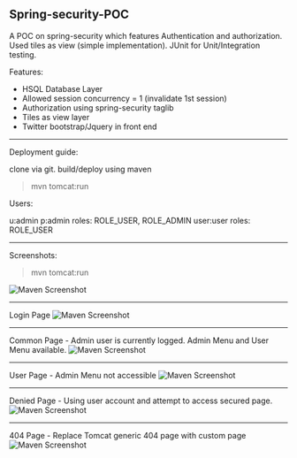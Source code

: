 Spring-security-POC
----------------------------
A POC on spring-security which features 
Authentication and authorization. 
Used tiles as view (simple implementation). 
JUnit for Unit/Integration testing.

Features:

* HSQL Database Layer
* Allowed session concurrency = 1 (invalidate 1st session)
* Authorization using spring-security taglib
* Tiles as view layer
* Twitter bootstrap/Jquery in front end


---------------------------
Deployment guide:

clone via git. build/deploy using maven

>mvn tomcat:run

Users:

u:admin p:admin roles: ROLE_USER, ROLE_ADMIN 
user:user roles: ROLE_USER

---------------------------

Screenshots:

> mvn tomcat:run

![Maven Screenshot](https://raw.github.com/ultragaylord/spring-security-POC/new/tiles/screenshot/mvntomcatrun.png)

---------------------------
Login Page
![Maven Screenshot](https://raw.github.com/ultragaylord/spring-security-POC/new/gui/screenshot/loginpage.png)

---------------------------
Common Page - Admin user is currently logged. Admin Menu and User Menu available.
![Maven Screenshot](https://raw.github.com/ultragaylord/spring-security-POC/new/gui/screenshot/commonpage.png)

---------------------------
User Page - Admin Menu not accessible
![Maven Screenshot](https://raw.github.com/ultragaylord/spring-security-POC/new/gui/screenshot/userpage.png)

---------------------------
Denied Page - Using user account and attempt to access secured page.
![Maven Screenshot](https://raw.github.com/ultragaylord/spring-security-POC/new/gui/screenshot/denied.png)

---------------------------
404 Page - Replace Tomcat generic 404 page with custom page
![Maven Screenshot](https://raw.github.com/ultragaylord/spring-security-POC/new/gui/screenshot/404.png)



